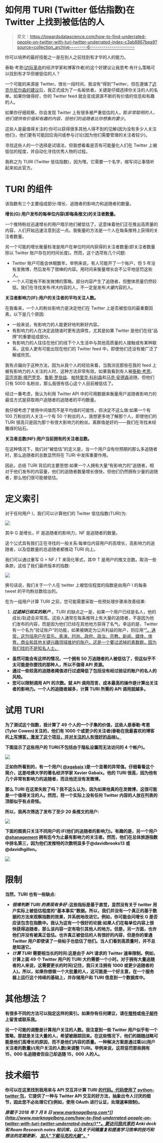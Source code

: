 # 如何用 TURI (Twitter 低估指数)在 Twitter 上找到被低估的人

> 原文：<https://towardsdatascience.com/how-to-find-underrated-people-on-twitter-with-turi-twitter-underrated-index-c3ab8867bea9?source=collection_archive---------6----------------------->

你可以培养的最好技能之一是在别人之前找到有才华的人的能力。

泰勒·考恩([边际革命](https://marginalrevolution.com/)的经济学家和博客作者)的这个好建议让我思考:有什么策略可以找到有才华但被低估的人？

一个可能的来源是 Twitter。很长一段时间，我没有“得到”Twitter，但在遵循了[迈克尔尼尔森的建议](https://twitter.com/michael_nielsen/status/975884635535101952)后，我正式成为了一名皈依者。关键是仔细选择你关注的人的名单。如果你做得好，你的 Twitter feed 就会变成源源不断的有价值的信息和有趣的人。

如果你仔细观察，你会发现 Twitter 上有很多被严重低估的人，即*非常聪明的人，他们提供有价值和有趣的内容，但他们的追随者比你想象的要少*。

这些人是最值得关注的:你可以获得很多其他人得不到的见解(因为没有多少人关注他们)，他们更有可能回应询问或参与讨论(因为他们需要管理的关注者较少)。

寻找这些人的一个选择是试错法，但我想看看是否有可能量化人们在 Twitter 上被低估的程度，并自动化寻找优秀人物的过程。

我称之为 TURI (Twitter 低估指数)，因为嘿，它需要一个名字，缩写词让事情听起来如此官方。

# TURI 的组件

该指数有三个主要组成部分:增长、追随者的影响力和追随者的数量。

**增长(G):用户发布的每单位内容(即每条推文)的关注者数量。**

一个推特粉丝迅速增长的用户暗示他们被低估了。这意味着他们正在推出高质量的内容，人们开始迅速注意到这一点。我衡量的方法是一个人在每条推特上获得的关注者数量。

另一个可能的增长衡量标准是用户在单位时间内获得的关注者数量(即关注者数量除以 Twitter 账户存在的时间长度)。然而，这个选项有几个问题:

*   Twitter 账户可能会休眠数年。举例来说，有人可能开了一个账户，但 5 年没有发微博，然后发布了很棒的内容。用时间来衡量增长会不公平地惩罚这些人。
*   一个人可能有不断发微博的策略。部分内容产生了追随者，但整体质量仍然较低。我们在寻找发布*伟大*内容的人，不一定是发布*大量*内容的人。

**关注者影响力(IF):用户的关注者的平均关注人数。**

在我看来，一个人的粉丝影响力是决定他们在 Twitter 上是否被低估的最重要因素。以下是几个原因:

*   一般来说，有影响力的人能更好地判断好内容。
*   有影响力的人在决定追随谁时更有选择性，尤其是如果 Twitter 是他们在线“品牌”的重要组成部分。
*   有影响力的人往往在他们的线下个人生活中与其他高质量的人接触或有某种联系，这些人更有可能出现在他们的 Twitter feed 中，即使他们还没有被广泛了解或欣赏。

我有点偏向于这种方法，因为从我个人的经验来看，当我浏览那些在我的 feed 上被有影响力的人关注的人时，这种方法非常有效。如果我看到有人被[泰勒·考恩](https://twitter.com/tylercowen)、[亚历克斯·塔巴罗克](https://twitter.com/ATabarrok)、[鲁斯·罗伯兹](https://twitter.com/EconTalker)、[帕特里克·科利森](https://twitter.com/patrickc)和[马克·安德森](https://twitter.com/pmarca)追随，但他们只有 5000 名粉丝，那么我很有信心这个人目前被低估了。

经过一番考虑，我认为利用 Twitter API 中的可用数据来衡量用户追随者影响力的最佳方式是获取用户追随者的追随者的平均数量。

我仔细考虑了使用中间值而不是平均值的可能性，但决定不这么做:如果一个有 100 万粉丝的人关注一个有 50 个粉丝的人，我想更多地了解那个人，即使他们的 TURI 很高只是因为那个有很大影响力的粉丝。离群值是好的——我们在寻找未经雕琢的钻石。

**关注者总数(NF):用户当前拥有的关注者总数。**

在这种情况下，我们对“被低估”的定义是，当一个用户没有你预期的那么多追随者时，那么追随者的总数显然将在 TURI 中发挥重要作用。

因此，总结 TURI 背后的主要思想:如果一个人拥有大量“有影响力的”追随者，相对于他们发布的内容量，他们的追随者数量增长很快，但他们仍然拥有少量的追随者，那么他们很可能被低估。

# 定义索引

对于任何用户 I，我们可以计算他们的 Twitter 低估指数(TURI)为:

![](img/e63ba62993b08cafd6c403fc11875a2d.png)

其中 G 是增长，IF 是追随者的影响力，NF 是追随者的数量。

这个公式具有我们正在寻找的一般关系:每单位内容用户的高增长，高影响力的追随者，以及低数量的总追随者都推动 TURI 向上。

我们可以通过重写 G = NF / T 来简化等式，其中 T 是用户的推文总数。取消一些条款，这给了我们最终版本的指数:

![](img/ba3b63b0d3c6be32f2bb9a1bdb7b292d.png)

换句话说，我们关于一个人在 twitter 上被低估程度的指数是由用户 I 的每条 tweet 的平均粉丝数给出的。

在为一组用户计算 TURI 之前，您可能需要采取一些预处理步骤来改善结果:

1.  ***过滤掉已核实的账户*** 。TURI 的缺点之一是，如果一个用户已经是名人，他的成长/轨迹会非常高。这些人通常在每条推特上有大量的追随者，不是因为他们发布的内容，而是因为他们已经在其他地方获得了名气。幸运的是，Twitter 有一个名为“验证账户”的功能，如果被确定为公共利益的账户，则应用“[”。通常，这包括用户在音乐、表演、时尚、政府、政治、宗教、新闻、媒体、体育、商业和其他关键兴趣领域维护的账户。这是一个要过滤掉的素数群，因为我们找的不是知名人士。](https://help.twitter.com/en/managing-your-account/about-twitter-verified-accounts)

*   **虽然可能会有这样的情况，一个拥有 50 万追随者的人被低估了，但这似乎不太可能是你要找的那种人，所以不值得 API 资源。**
*   **通过一些较高的追随者阈值进行过滤降低了包括没有经过验证的账户的名人的风险。**
*   **您可以限制调用 API 的次数。就 API 调用而言，成本最高的操作是计算出关注者的影响力。一个人的追随者越多，计算 TURI 所需的 API 调用就越多。**

# **试用 TURI**

**为了测试这个指数，我计算了 49 个人的一个子集的价值，这些人是泰勒·考恩(Tyler Cowen)关注的，他们有 1000 个或更少的关注者(泰勒在我最喜欢的博客的[上写博客，激发了这个项目，并对关注的人有很好的品味)。](https://marginalrevolution.com/)**

**下图显示了这些用户的 TURI(不包括由于隐私设置而无法访问的 4 个帐户)。**

**![](img/eca06f3d23e40727edcd8d3cbee222a3.png)**

**正如你所看到的，有一个用户( [@xgabaix](https://twitter.com/xgabaix) )是一个显著的异常值。仔细看看这个简介，这是哈佛大学的著名经济学家 Xavier Gabaix。他的 TURI 很高，因为他有几个非常有影响力的追随者，而且他还没有发微博。**

**那么 TURI 在这里失败了吗？我不这么认为，因为如果他真的在发微博，这很可能是一个值得关注的人。然而，将一个实际上没有任何 Twitter 内容的人放在列表的顶部似乎有点奇怪。**

**所以，我再次筛选了发布了至少 20 条推文的用户:**

**![](img/22a5777a5ed9517ee364495ca2c3d549.png)**

**下面的图表只关注不同用户的 IF(他们的追随者的影响力)。有趣的是，另一个用户 [@shanagement](https://twitter.com/shanagement) 拥有迄今为止最有影响力的关注者。然而，他们在总体旅游指数中排名第三，因为他们发推特的次数明显多于@davidbrooks13 或@davidhgillen。**

**![](img/1ef8376f506e63f5cf04d546556c8c2f.png)**

# **限制**

**当然，TURI 也有一些缺点:**

*   *****很难判断 TURI 的表现有多好*** :这些指标是基于直觉，显然没有关于 twitter 用户实际上被低估程度的“基本事实”数据。所以，我们并没有一个真正的基于数据的方法来观察指数的效果，并系统地改进它。例如，你可能会问增长 G 是否应该包含在指数中。我认为这有一个很好的论据:如果人们在每单位内容上很快获得追随者，那么该内容一定有吸引其他人的地方。但是，另一方面，也许他们并没有被真正低估。也许真正被低估的人有很好的内容，但是你的普通 Twitter 用户即使读了一些帖子也低估了他们。当人们看到高质量时，并不总是知道它。**
*   *****计算 TURI*** 需要相当长的时间:这是由于 API 请求的 Twitter 速率限制。例如，计算上面 49 个 Twitter 用户的 TURI 大约需要一个小时。对于拥有大量追随者的人来说，这需要更长的时间(记住，我只关注拥有 1000 或更少追随者的人)。所以，如果你想做一个大批量的人，这可能是一个好主意，在一个服务器上运行这个持续的基础上，并存储用户和 TURI 信息到一个数据库中。**

# **其他想法？**

**有很多不同的方法可以指定这样的索引。如果你有任何建议，请在[推特](https://twitter.com/MarkNagelberg)或[电子邮件](mailto:mark@marknagelberg.com)上留言或联系我。**

**另一个可能的调整是计算用户关注的人数。我注意到一些 Twitter 用户似乎有一个策略，那就是关注大量的人，希望被跟踪回来。在这些情况下，他们的跟随战略可能是他们高增长的原因，而不是他们内容的质量。一种解决方案是通过乘以(用户关注者的数量)/(用户关注的人数)来调整 TURI。举例来说，这将惩罚那些拥有 15，000 名追随者但自己却追随 15，000 人的人。**

# **技术细节**

**你可以在这里找到我用来与 API 交互并计算 TURI [的代码。代码使用了](https://github.com/marknagelberg/twitter-underrated) [python-twitter 包](https://github.com/bear/python-twitter)，它提供了一种与 Twitter API 交互的好方法，抽象出令人讨厌的细节，因此您不必处理它们(例如，使用 OAuth 进行认证，处理速率限制)。**

***原载于 2018 年 7 月 8 日 www.marknagelberg.com*[](http://www.marknagelberg.com/how-to-find-underrated-people-on-twitter-with-turi-twitter-underrated-index/)**。要访问我共享的 Anki deck 和 Roam Research notes 知识库，以及关于间隔重复和提高学习效率的技巧和想法的定期更新，* [*加入“下载马克的大脑”。*](http://downloadmarksbrain.marknagelberg.com/auth)***